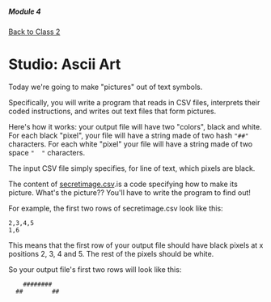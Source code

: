 ##### Module 4

[Back to Class 2](../class2)


# Studio: Ascii Art

Today we're going to make "pictures" out of text symbols.

Specifically, you will write a program that reads in CSV files, interprets their coded instructions, and writes out text files that form pictures.

Here's how it works: your output file will have two "colors", black and white. For each black "pixel", your file will have a string made of two hash `"##"` characters. For each white "pixel" your file will have a string made of two space `"  "` characters. 

The input CSV file simply specifies, for line of text, which pixels are black.

The content of [secretimage.csv](./secretimage.csv).is a code specifying how to make its picture. What's the picture?? You'll have to write the program to find out!

For example, the first two rows of secretimage.csv look like this:
```
2,3,4,5
1,6
```
This means that the first row of your output file should have black pixels at x positions 2, 3, 4 and 5. The rest of the pixels should be white.

So your output file's first two rows will look like this:
```
    ########
  ##        ##
```

